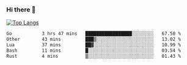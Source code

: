 ### Hi there 👋

<!--
**3Xpl0it3r/3Xpl0it3r** is a ✨ _special_ ✨ repository because its `README.md` (this file) appears on your GitHub profile.

Here are some ideas to get you started:

- 🔭 I’m currently working on ...
- 🌱 I’m currently learning ...
- 👯 I’m looking to collaborate on ...
- 🤔 I’m looking for help with ...
- 💬 Ask me about ...
- 📫 How to reach me: ...
- 😄 Pronouns: ...
- ⚡ Fun fact: ...
-->


[![Top Langs](https://github-readme-stats.vercel.app/api/top-langs/?username=3Xpl0it3r&layout=compact)](https://github.com/3Xpl0it3r/3Xpl0it3r)

<!--START_SECTION:waka-->

```txt
Go           3 hrs 47 mins   █████████████████░░░░░░░░   67.50 %
Other        43 mins         ███▒░░░░░░░░░░░░░░░░░░░░░   13.02 %
Lua          37 mins         ██▓░░░░░░░░░░░░░░░░░░░░░░   10.99 %
Bash         11 mins         █░░░░░░░░░░░░░░░░░░░░░░░░   03.54 %
Rust         4 mins          ▒░░░░░░░░░░░░░░░░░░░░░░░░   01.43 %
```

<!--END_SECTION:waka-->
